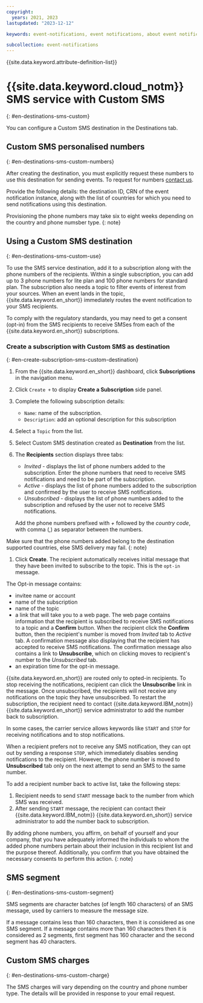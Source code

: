 ```yaml
---
copyright:
  years: 2021, 2023
lastupdated: "2023-12-12"

keywords: event-notifications, event notifications, about event notifications, destinations, sms

subcollection: event-notifications
---
```


{{site.data.keyword.attribute-definition-list}}

# {{site.data.keyword.cloud_notm}} SMS service with Custom SMS
{: #en-destinations-sms-custom}

You can configure a Custom SMS destination in the Destinations tab.

## Custom SMS personalised numbers
{: #en-destinations-sms-custom-numbers}

After creating the destination, you must explicitly request these numbers to use this destination for sending events. To request for numbers [contact us](mailto:mbluemix@in.ibm.com?subject=[Custom%20SMS]%20:%20%20Request%20for%20Personalised%20numbers&body=Kindly%20provide%20the%20following%20details:%0D%0A%0D%0AInstance%20CRN:%0D%0ADestination%20ID:%0D%0ACountries:%0D%0ARegion:%0D%0APhone%20Number%20Type:%20[short-code,%20alphanumeric,%20long-code).

Provide the following details: the destination ID, CRN of the event notification instance, along with the list of countries for which you need to send notifications using this destination.

Provisioning the phone numbers may take six to eight weeks depending on the country and phone numsber type.
{: note}

## Using a Custom SMS destination
{: #en-destinations-sms-custom-use}

To use the SMS service destination, add it to a subscription along with the phone numbers of the recipients. Within a single subscription, you can add up to 3 phone numbers for lite plan and 100 phone numbers for standard plan. The subscription also needs a topic to filter events of interest from your sources. When an event lands in the topic, {{site.data.keyword.en_short}} immediately routes the event notification to your SMS recipients.

To comply with the regulatory standards, you may need to get a consent (opt-in) from the SMS recipients to receive SMSes from each of the {{site.data.keyword.en_short}} subscriptions.

### Create a subscription with Custom SMS as destination
{: #en-create-subscription-sms-custom-destination}

1. From the {{site.data.keyword.en_short}} dashboard, click **Subscriptions** in the navigation menu.

1. Click `Create +` to display **Create a Subscription** side panel.

1. Complete the following subscription details:
   - `Name`: name of the subscription.
   - `Description`: add an optional description for this subscription

1. Select a `Topic` from the list.

1. Select Custom SMS destination created as **Destination** from the list.

1. The **Recipients** section displays three tabs:

   - _Invited_ - displays the list of phone numbers added to the subscription. Enter the phone numbers that need to receive SMS notifications and need to be part of the subscription.
   - _Active_ - displays the list of phone numbers added to the subscription and confirmed by the user to receive SMS notifications.
   - _Unsubscribed_ - displays the list of phone numbers added to the subscription and refused by the user not to receive SMS notifications.

   Add the phone numbers prefixed with _+_ followed by the _country code_, with comma (,) as separator between the numbers.

Make sure that the phone numbers added belong to the destination supported countries, else SMS delivery may fail.
{: note}

1. Click **Create**. The recipient automatically receives initial message that they have been invited to subscribe to the topic. This is the `opt-in` message.

The Opt-in message contains:

- invitee name or account
- name of the subscription
- name of the topic
- a link that will take you to a web page. The web page contains information that the recipient is subscribed to receive SMS notifications to a topic and a **Confirm** button. When the recipient click the **Confirm** button, then the recipient's number is moved from _Invited_ tab to _Active_ tab. A confirmation message also displaying that the recipient has accepted to receive SMS notifications. The confirmation message also contains a link to **Unsubscribe**, which on clicking moves to recipient's number to the _Unsubscribed_ tab.
- an expiration time for the opt-in message.

{{site.data.keyword.en_short}} are routed only to opted-in recipients. To stop receiving the notifications, recipient can click the **Unsubscribe** link in the message. Once unsubscribed, the recipients will not receive any notifications on the topic they have unsubscribed. To restart the subscription, the recipient need to contact {{site.data.keyword.IBM_notm}} {{site.data.keyword.en_short}} service administrator to add the number back to subscription.

In some cases, the carrier service allows keywords like `START` and `STOP` for receiving notifications and to stop notifications.

When a recipient prefers not to receive any SMS notification, they can opt out by sending a response `STOP`, which immediately disables sending notifications to the recipient. However, the phone number is moved to **Unsubscribed** tab only on the next attempt to send an SMS to the same number.

To add a recipient number back to active list, take the following steps:

1. Recipient needs to send `START` message back to the number from which SMS was received.
1. After sending `START` message, the recipient can contact their {{site.data.keyword.IBM_notm}} {{site.data.keyword.en_short}} service administrator to add the number back to subscription.

By adding phone numbers, you affirm, on behalf of yourself and your company, that you have adequately informed the individuals to whom the added phone numbers pertain about their inclusion in this recipient list and the purpose thereof. Additionally, you confirm that you have obtained the necessary consents to perform this action.
{: note}

## SMS segment
{: #en-destinations-sms-custom-segment}

SMS segments are character batches (of length 160 characters) of an SMS message, used by carriers to measure the message size.

If a message contains less than 160 characters, then it is considered as one SMS segment. If a message contains more than 160 characters then it is considered as 2 segments, first segment has 160 character and the second segment has 40 characters.

## Custom SMS charges
{: #en-destinations-sms-custom-charge}

The SMS charges will vary depending on the country and phone number type. The details will be provided in response to your email request.
